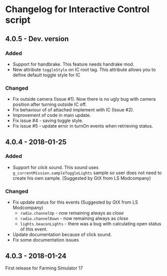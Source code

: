 # Changelog for Interactive Control script

## 4.0.5 - Dev. version

### Added

* Support for handbrake. This feature needs handrake mod.
* New attribute `toggleStyle` on IC root tag. This attribute allows you to define default toggle style for IC

### Changed

* Fix outside camera (Issue #1). Now there is no ugly bug with camera position after turning outside IC off.
* Fix behaviour of of attached implement with IC (Issue #2).
* Improvement of code in main update.
* Fix issue #4 - saving toggle style.
* Fix issue #5 - update error in turnOn events when retrieving status.

## 4.0.4 - 2018-01-25

### Added

* Support for _click_ sound. This sound uses `g_currentMission.sampleToggleLights` sample so user does not need to create his own sample. (Suggested by GtX from LS Modcompany)

### Changed

* Fix update status for this events (Suggested by GtX from LS Modcompany)
    * `radio.channelUp` - now remaining always as _close_
    * `radio.channelDown` - now remaining always as _close_
	* `lights.beaconLights` - there was a bug with calculating open status of this event.
* Update documentation because of click sound.
* Fix some documentation issues

## 4.0.3 - 2018-01-24

First release for Farming Simulator 17
